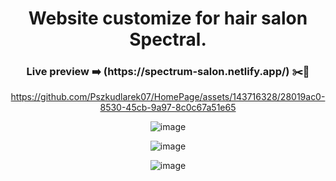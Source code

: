 
<div align="center">

<h1>   Website customize for hair salon Spectral. </h1> 

<h3>   Live preview ➡️  (https://spectrum-salon.netlify.app/) ✂️🪮 </h3>

https://github.com/Pszkudlarek07/HomePage/assets/143716328/28019ac0-8530-45cb-9a97-8c0c67a51e65

![image](https://github.com/Pszkudlarek07/HomePage/assets/143716328/1b25e47d-6f8b-4a23-ac5d-bfc9f561a624)

![image](https://github.com/Pszkudlarek07/HomePage/assets/143716328/b878ecde-509b-4339-b469-41b6dd8978ac)

![image](https://github.com/Pszkudlarek07/HomePage/assets/143716328/b45f341e-8248-47b5-b89d-d96f8d091835)



</div>
